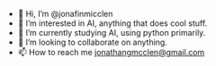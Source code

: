 - 👋 Hi, I’m @jonafinmicclen
- 👀 I’m interested in AI, anything that does cool stuff.
- 🌱 I’m currently studying AI, using python primarily.
- 💞️ I’m looking to collaborate on anything.
- 📫 How to reach me jonathangmcclen@gmail.com

<!---
jonafinmicclen/jonafinmicclen is a ✨ special ✨ repository because its `README.md` (this file) appears on your GitHub profile.
You can click the Preview link to take a look at your changes.
--->
